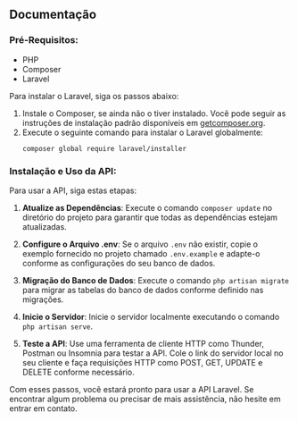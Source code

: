 ## Documentação

### Pré-Requisitos:
- PHP
- Composer
- Laravel 

Para instalar o Laravel, siga os passos abaixo:

1. Instale o Composer, se ainda não o tiver instalado. Você pode seguir as instruções de instalação padrão disponíveis em [getcomposer.org](https://getcomposer.org/).
2. Execute o seguinte comando para instalar o Laravel globalmente:
    ```
    composer global require laravel/installer
    ```

### Instalação e Uso da API:

Para usar a API, siga estas etapas:

1. **Atualize as Dependências**:
    Execute o comando `composer update` no diretório do projeto para garantir que todas as dependências estejam atualizadas.
   
2. **Configure o Arquivo .env**:
    Se o arquivo `.env` não existir, copie o exemplo fornecido no projeto chamado `.env.example` e adapte-o conforme as configurações do seu banco de dados.

3. **Migração do Banco de Dados**:
    Execute o comando `php artisan migrate` para migrar as tabelas do banco de dados conforme definido nas migrações.

4. **Inicie o Servidor**:
    Inicie o servidor localmente executando o comando `php artisan serve`.

5. **Teste a API**:
    Use uma ferramenta de cliente HTTP como Thunder, Postman ou Insomnia para testar a API. Cole o link do servidor local no seu cliente e faça requisições HTTP como POST, GET, UPDATE e DELETE conforme necessário.

Com esses passos, você estará pronto para usar a API Laravel. Se encontrar algum problema ou precisar de mais assistência, não hesite em entrar em contato.

